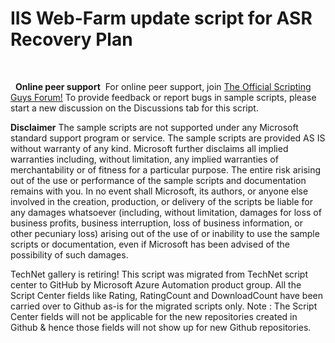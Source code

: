 ﻿IIS Web-Farm update script for ASR Recovery Plan
================================================

            

 

 
**Online peer support**
 For online peer support, join
[The Official Scripting Guys Forum!](https://aka.ms/asr-public-forum  ) To provide feedback or report bugs in sample scripts, please start a new discussion on the Discussions tab for this script.

**Disclaimer**
The sample scripts are not supported under any Microsoft standard support program or service. The sample scripts are provided AS IS without warranty of any kind. Microsoft further disclaims all implied warranties including, without limitation, any implied
 warranties of merchantability or of fitness for a particular purpose. The entire risk arising out of the use or performance of the sample scripts and documentation remains with you. In no event shall Microsoft, its authors, or anyone else involved in the creation,
 production, or delivery of the scripts be liable for any damages whatsoever (including, without limitation, damages for loss of business profits, business interruption, loss of business information, or other pecuniary loss) arising out of the use of or inability
 to use the sample scripts or documentation, even if Microsoft has been advised of the possibility of such damages. 

        
    
TechNet gallery is retiring! This script was migrated from TechNet script center to GitHub by Microsoft Azure Automation product group. All the Script Center fields like Rating, RatingCount and DownloadCount have been carried over to Github as-is for the migrated scripts only. Note : The Script Center fields will not be applicable for the new repositories created in Github & hence those fields will not show up for new Github repositories.
